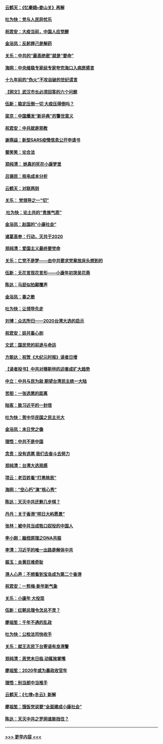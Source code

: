 #### [云鹤天：《忆秦娥▪娄山关》再解](../pages/nsc993/n11824682.md?t=01272331) 
#### [吐为快：党与人民异忧乐](../pages/nsc993/n11824660.md?t=01272331) 
#### [祝君安：大疫当前，中国人应觉醒](../pages/nsc993/n11821946.md?t=01272331) 
#### [金浴凤：反躬罪己是解药](../pages/nsc993/n11820280.md?t=01272331) 
#### [关乐：中共的“最高绝密”就是“要命”](../pages/nsc993/n11816946.md?t=01272331) 
#### [海网：中央维稳专家组专家夸完海口入病房感言](../pages/nsc993/n11815138.md?t=01272331) 
#### [十九年前的“伪火”不攻自破的世纪谎言](../pages/nsc993/n11813238.md?t=01272331) 
#### [【网文】武汉市长必须回答的六个问题](../pages/nsc993/n11813848.md?t=01272331) 
#### [伍新：稳定压倒一切 大疫压得倒吗？](../pages/nsc993/n11812634.md?t=01272331) 
#### [梁京：中国爆发“新非典”的警世意义](../pages/nsc993/n11812554.md?t=01272331) 
#### [祝君安：中共就是邪教](../pages/nsc993/n11812431.md?t=01272331) 
#### [谢燕益：新型SARS疫情信息公开申请书](../pages/nsc993/n11808840.md?t=01272331) 
#### [蜀笑笑：论合法](../pages/nsc993/n11808064.md?t=01272331) 
#### [郑纯清： 她真的死在小康梦里](../pages/nsc993/n11806623.md?t=01272331) 
#### [吕锡民：核电成本分析](../pages/nsc993/n11806284.md?t=01272331) 
#### [云鹤天：对联两则](../pages/nsc993/n11805957.md?t=01272331) 
#### [关乐： 党领导之一“切”](../pages/nsc993/n11804505.md?t=01272331) 
#### [ 吐为快：论土共的“贵族气质”](../pages/nsc993/n11804490.md?t=01272331) 
#### [金浴凤：赵国的“小康社会”](../pages/nsc993/n11804452.md?t=01272331) 
#### [诸葛高参：行动，灭共于2020](../pages/nsc993/n11804120.md?t=01272331) 
#### [郑纯清：爱国主义最终要党命](../pages/nsc993/n11802197.md?t=01272331) 
#### [关乐：亡党不是梦——由中共要求党章放床头想到的](../pages/nsc993/n11802156.md?t=01272331) 
#### [伍新：无花言现花言形——小康年初哭吴花燕](../pages/nsc993/n11800044.md?t=01272331) 
#### [陈达：马屁似拍颠覆声](../pages/nsc993/n11800010.md?t=01272331) 
#### [金浴凤：春之歌](../pages/nsc993/n11797687.md?t=01272331) 
#### [吐为快：让领导先走](../pages/nsc993/n11797512.md?t=01272331) 
#### [刘博：众志所归——2020台湾大选的启示](../pages/nsc993/n11796878.md?t=01272331) 
#### [祝君安：妖共畜心剖](../pages/nsc993/n11794273.md?t=01272331) 
#### [文武：国民党的前途与命运](../pages/nsc993/n11794198.md?t=01272331) 
#### [方能达：祝贺《大纪元时报》读者日增](../pages/nsc993/n11793807.md?t=01272331) 
#### [【读者投书】中共对穆斯林的迫害成扩大趋势](../pages/nsc993/n11791371.md?t=01272331) 
#### [中立：中共与民为敌 期望台湾民主统一大陆](../pages/nsc993/n11790392.md?t=01272331) 
#### [苦胆：一张选票的距离](../pages/nsc993/n11788914.md?t=01272331) 
#### [陆客：致习近平的一封信](../pages/nsc993/n11788867.md?t=01272331) 
#### [吐为快：贺中华民国之民主光大](../pages/nsc993/n11788618.md?t=01272331) 
#### [金浴凤：末日党之像](../pages/nsc993/n11787475.md?t=01272331) 
#### [理悟：中共不是中国](../pages/nsc993/n11787463.md?t=01272331) 
#### [念贲：没有选票  我们去奋斗去努力](../pages/nsc993/n11787398.md?t=01272331) 
#### [郑纯清：台湾大选观感](../pages/nsc993/n11786210.md?t=01272331) 
#### [项云：老百姓看“打黑除恶”](../pages/nsc993/n11785398.md?t=01272331) 
#### [海网：“空心朽”演“核心秀”](../pages/nsc993/n11783874.md?t=01272331) 
#### [陈达：天灭中共还剩几步棋？](../pages/nsc993/n11783719.md?t=01272331) 
#### [丹丹：关于香港“明日大屿愿景”](../pages/nsc993/n11783273.md?t=01272331) 
#### [张林：被中共当成牲口奴役的中国人](../pages/nsc993/n11782397.md?t=01272331) 
#### [李小刚：脑控原理之DNA共振](../pages/nsc993/n11780962.md?t=01272331) 
#### [李清：习近平的唯一出路是解体中共](../pages/nsc993/n11780866.md?t=01272331) 
#### [振玉：炎黄巨难奇耻](../pages/nsc993/n11779632.md?t=01272331) 
#### [港人心声：不想看到宝岛成为第二个香港](../pages/nsc993/n11778817.md?t=01272331) 
#### [祝君安：一剪梅‧新年新气象](../pages/nsc993/n11776340.md?t=01272331) 
#### [关乐：小康年 大役现](../pages/nsc993/n11774213.md?t=01272331) 
#### [伍新：红朝总理令怎总不灵？](../pages/nsc993/n11770813.md?t=01272331) 
#### [廖祖笙：千年不遇的乱政](../pages/nsc993/n11770373.md?t=01272331) 
#### [吐为快：公检法司快收手](../pages/nsc993/n11770359.md?t=01272331) 
#### [关乐：就王志民下台寄语有良港警](../pages/nsc993/n11769903.md?t=01272331) 
#### [郑纯清：恶党末日临 动辄挨掌嘴](../pages/nsc993/n11769356.md?t=01272331) 
#### [廖祖笙：2020年或为暴政收官年](../pages/nsc993/n11768216.md?t=01272331) 
#### [理悟：别当郎中当推手](../pages/nsc993/n11768243.md?t=01272331) 
#### [云鹤天：《七律▪冬云》新解](../pages/nsc993/n11768204.md?t=01272331) 
#### [廖祖笙：饿饭党说要“全面建成小康社会”](../pages/nsc993/n11767482.md?t=01272331) 
#### [陈达：天灭中共之罗网谁能挡住？](../pages/nsc993/n11767465.md?t=01272331) 

----
#### [ >>> 更早内容 <<< ](../indexes/nsc993-earlier.md)
